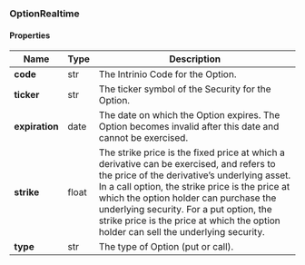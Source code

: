 

[//]: # (CLASS:OptionRealtime)

[//]: # (KIND:object)

### OptionRealtime

#### Properties

[//]: # (START_DEFINITION)

Name | Type | Description
------------ | ------------- | -------------
**code** | str | The Intrinio Code for the Option. &nbsp;
**ticker** | str | The ticker symbol of the Security for the Option. &nbsp;
**expiration** | date | The date on which the Option expires. The Option becomes invalid after this date and cannot be exercised. &nbsp;
**strike** | float | The strike price is the fixed price at which a derivative can be exercised, and refers to the price of the derivative’s underlying asset.  In a call option, the strike price is the price at which the option holder can purchase the underlying security.  For a put option, the strike price is the price at which the option holder can sell the underlying security. &nbsp;
**type** | str | The type of Option (put or call). &nbsp;

[//]: # (END_DEFINITION)



